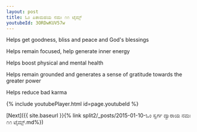 ```yaml
---
layout: post
title: ಓಂ ಪಿತಾಮಹಯ ನಮಃ ೧೧ ಟೈಮ್ಸ್
youtubeId: 3ORDwKUV57w
---
```

 
 
Helps get goodness, bliss and peace and God's blessings
 
Helps remain focused, help generate inner energy 
 
Helps boost physical and mental health 
 
Helps remain grounded and generates a sense of gratitude towards the greater power 
 
Helps reduce bad karma
 
 
 
 


{% include youtubePlayer.html id=page.youtubeId %}
 
[Next]({{ site.baseurl }}{% link  split2/_posts/2015-01-10-ಓಂ ಸ್ವರ್ಗ ದ್ವಾರಾಯ ನಮಃ ೧೧ ಟೈಮ್ಸ್.md%})
 
